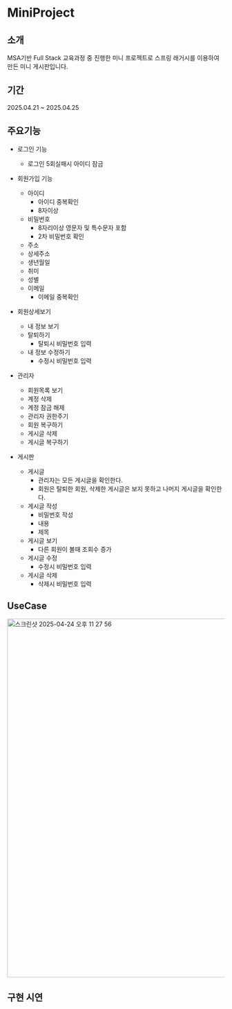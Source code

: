 # MiniProject

## 소개
MSA기반 Full Stack 교육과정 중 진행한 미니 프로젝트로 스프링 래거시를 이용하여 만든 미니 게시판입니다.
## 기간
2025.04.21 ~ 2025.04.25
## 주요기능 
- 로그인 기능
    - 로그인 5회실패시 아이디 잠금 
- 회원가입 기능
    - 아이디
        - 아이디 중복확인 
        - 8자이상
    - 비밀번호
        - 8자리이상 영문자 및 특수문자 포함
        - 2차 비밀번호 확인
    - 주소
    - 상세주소
    - 생년월일
    - 취미
    - 성별
    - 이메일
        - 이메일 중복확인 
      
- 회원상세보기
    - 내 정보 보기
    - 탈퇴하기
      - 탈퇴시 비밀번호 입력  
    - 내 정보 수정하기
      - 수정시 비밀번호 입력 
- 관리자
    - 회원목록 보기
    - 계정 삭제
    - 계정 잠금 해제
    - 관리자 권한주기
    - 회원 복구하기
    - 게시글 삭제
    - 게시글 복구하기
    
- 게시판
    - 게시글
        - 관리자는 모든 게시글을 확인한다.
        - 회원은 탈퇴한 회원, 삭제한 게시글은 보지 못하고 나머지 게시글을 확인한다.
    - 게시글 작성
        - 비밀번호 작성
        - 내용
        - 제목
    - 게시글 보기
        - 다른 회원이 볼때 조회수 증가
    - 게시글 수정
        - 수정시 비밀번호 입력
    - 게시글 삭제
        - 삭제시 비밀번호 입력
## UseCase 
<img width="830" alt="스크린샷 2025-04-24 오후 11 27 56" src="https://github.com/user-attachments/assets/73610e60-695d-4b32-aefc-42d093732a23" />

## 구현 시연
